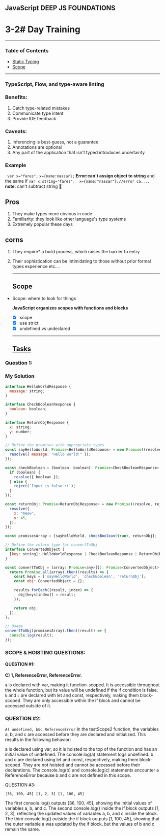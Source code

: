 ## JavaScript DEEP JS FOUNDATIONS

# 3-2# Day Training

---

### Table of Contents

- [Static Typing](#)
- [Scope](#)

---

### TypeScript, Flow, and type-aware linting

### Benefits:
1. Catch type-related mistakes
2. Communicate type intent
3. Provide IDE feedback

### Caveats:

1. Inferencing is best-guess, not a
guarantee
2. Annotations are optional
3. Any part of the application that
isn't typed introduces uncertainty

### Example
` var x="fares";`
`x={name:nassar};`
**Error:can't assign object to string**
and the same if 
`var x:string="fares";  x={name:"nassar"};//error ca....`
**note**: can't subtract string 🔨

## Pros
1. They make types more obvious in code
2. Familiarity: they look like other language's type systems
3. Extremely popular these days
## corns 
1. They require* a build process, which raises the barrier to entry
2. Their sophistication can be intimidating to those without prior formal types experience
   etc....

   ---

   ## Scope

* Scope: where to look for things

     **JavaScript organizes scopes with functions and blocks**
  - [x] scope
  - [x] use strict
  - [x] undefined vs undeclared

  ---
  ## [Tasks](https://github.com/orjwan-alrajaby/gsg-expressjs-backend-training-2023/blob/main/learning-sprint-1/week3-day2-tasks/tasks.md)

### Question 1:


### My Solution
```javascript
interface HelloWorldResponse {
  message: string;
}

interface CheckBooleanResponse {
  boolean: boolean;
}

interface ReturnObjResponse {
  x: string;
  y: number;
}

// Define the promises with appropriate types
const sayHelloWorld: Promise<HelloWorldResponse> = new Promise((resolve, reject) => {
  resolve({ message: "Hello world!" });
});

const checkBoolean = (boolean: boolean): Promise<CheckBooleanResponse> => new Promise((resolve, reject) => {
  if (boolean) {
    resolve({ boolean });
  } else {
    reject(`Input is false :(`);
  }
});

const returnObj: Promise<ReturnObjResponse> = new Promise((resolve, reject) => {
  resolve({
    x: "meow",
    y: 45,
  });
});

const promisesArray = [sayHelloWorld, checkBoolean(true), returnObj];

// Define the return type for convertToObj
interface ConvertedObject {
  [key: string]: HelloWorldResponse | CheckBooleanResponse | ReturnObjResponse;
}

const convertToObj = (array: Promise<any>[]): Promise<ConvertedObject> => {
  return Promise.all(array).then((results) => {
    const keys = ['sayHelloWorld', 'checkBoolean', 'returnObj'];
    const obj: ConvertedObject = {};

    results.forEach((result, index) => {
      obj[keys[index]] = result;
    });

    return obj;
  });
};

// Usage
convertToObj(promisesArray).then((result) => {
  console.log(result);
});

```
 ### SCOPE & HOISTING QUESTIONS:
 #### QUESTION #1:

**C) 1, ReferenceError, ReferenceError**.

`a` is declared with var, making it function-scoped. It is accessible throughout the whole function, but its value will be undefined if the if condition is false.
`b` and `c` are declared with let and const, respectively, making them block-scoped. They are only accessible within the if block and cannot be accessed outside of it.

### QUESTION #2:

`A) undefined, b&c ReferenceError`
In the testScope2 function, the variables a, b, and c are accessed before they are declared and initialized. This results in the following behavior:

a is declared using var, so it is hoisted to the top of the function and has an initial value of undefined. The console.log(a) statement logs undefined.
b and c are declared using let and const, respectively, making them block-scoped. They are not hoisted and cannot be accessed before their declarations. The console.log(b) and console.log(c) statements encounter a ReferenceError because b and c are not defined in this scope.

QUESTION #3:

`[36, 100, 45] [1, 2, 3] [1, 100, 45]`


The first console.log() outputs [36, 100, 45], showing the initial values of variables a, b, and c.
The second console.log() inside the if block outputs [1, 2, 3], reflecting the updated values of variables a, b, and c inside the block.
The third console.log() outside the if block outputs [1, 100, 45], showing that the outer variable a was updated by the if block, but the values of b and c remain the same.
